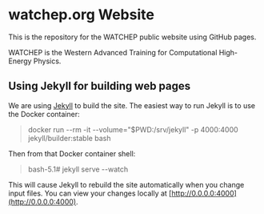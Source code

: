 # watchep.org Website

This is the repository for the WATCHEP public website using GitHub pages.

WATCHEP is the Western Advanced Training for Computational High-Energy Physics.

## Using Jekyll for building web pages

We are using [Jekyll](https://jekyllrb.com) to build the site. The easiest way to run Jekyll is to use the Docker container:

> docker run --rm -it 
      --volume="$PWD:/srv/jekyll" -p 4000:4000 
      jekyll/builder:stable bash
      
Then from that Docker container shell:
> bash-5.1# jekyll serve --watch

This will cause Jekyll to rebuild the site automatically when you change input files. 
You can view your changes locally at [http://0.0.0.0:4000](http://0.0.0.0:4000).
